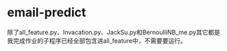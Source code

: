 # email-predict
除了all_feature.py、Invacation.py、JackSu.py和BernoulliNB_me.py其它都是我完成作业的子程序已经全部包含进all_feature中，不需要要运行。

